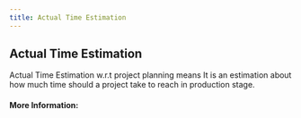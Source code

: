 ```yaml
---
title: Actual Time Estimation
---
```

## Actual Time Estimation

Actual Time Estimation w.r.t project planning means It is an estimation about how much time should a project take to reach in production stage. 

#### More Information:
<!-- Please add any articles you think might be helpful to read before writing the article -->


